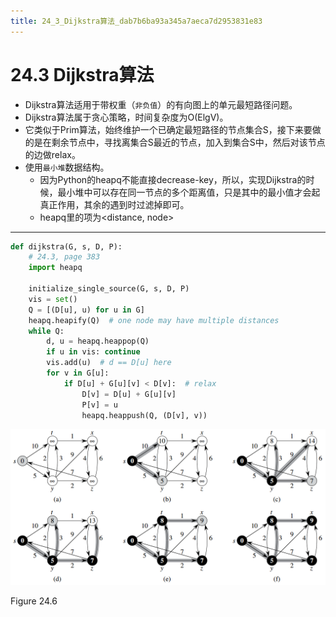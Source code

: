 ```yaml
---
title: 24_3_Dijkstra算法_dab7b6ba93a345a7aeca7d2953831e83
---
```


# 24.3 Dijkstra算法

- Dijkstra算法适用于带权重（`非负值`）的有向图上的单元最短路径问题。
- Dijkstra算法属于贪心策略，时间复杂度为O(ElgV)。
- 它类似于Prim算法，始终维护一个已确定最短路径的节点集合S，接下来要做的是在剩余节点中，寻找离集合S最近的节点，加入到集合S中，然后对该节点的边做relax。
- 使用`最小堆`数据结构。
    - 因为Python的heapq不能直接decrease-key，所以，实现Dijkstra的时候，最小堆中可以存在同一节点的多个距离值，只是其中的最小值才会起真正作用，其余的遇到时过滤掉即可。
    - heapq里的项为<distance, node>

---

```python
def dijkstra(G, s, D, P):
    # 24.3, page 383
    import heapq

    initialize_single_source(G, s, D, P)
    vis = set()
    Q = [(D[u], u) for u in G]
    heapq.heapify(Q)  # one node may have multiple distances
    while Q:
        d, u = heapq.heappop(Q)
        if u in vis: continue
        vis.add(u)  # d == D[u] here
        for v in G[u]:
            if D[u] + G[u][v] < D[v]:  # relax
                D[v] = D[u] + G[u][v]
                P[v] = u
                heapq.heappush(Q, (D[v], v))
```

![Figure 24.6](24%203%20Dijkstra%E7%AE%97%E6%B3%95%20dab7b6ba93a345a7aeca7d2953831e83/Untitled.png)

Figure 24.6